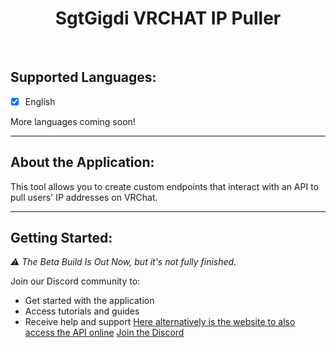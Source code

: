 <div align="center">

# SgtGigdi VRCHAT IP Puller

</div>

<br>

## Supported Languages:
- [x] English

More languages coming soon!

---

## About the Application:
This tool allows you to create custom endpoints that interact with an API to pull users' IP addresses on VRChat.

---

## Getting Started:
*⚠️ The Beta Build Is Out Now, but it's not fully finished.*

Join our Discord community to:
- Get started with the application
- Access tutorials and guides
- Receive help and support
[Here alternatively is the website to also access the API online](https://vrchatapi.onrender.com)
[Join the Discord](https://discord.gg/7cyrKZcj8W)

